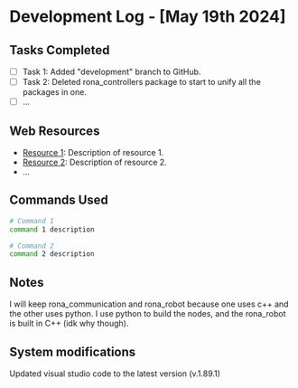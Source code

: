 # Development Log - [May 19th 2024]

## Tasks Completed
- [ ] Task 1: Added "development" branch to GitHub.
- [ ] Task 2: Deleted rona_controllers package to start to unify all the packages in one. 
- [ ] ...

## Web Resources
- [Resource 1](URL): Description of resource 1.
- [Resource 2](URL): Description of resource 2.
- ...

## Commands Used
```bash
# Command 1
command 1 description

# Command 2
command 2 description

```

## Notes
I will keep rona_communication and rona_robot because one uses c++ and the other uses python. I use python to build the nodes, and the rona_robot is built in C++ (idk why though).

## System modifications
Updated visual studio code to the latest version (v.1.89.1)

